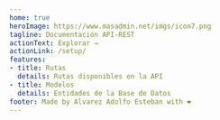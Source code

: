 ```yaml
---
home: true
heroImage: https://www.masadmin.net/imgs/icon7.png
tagline: Documentación API-REST
actionText: Explorar →
actionLink: /setup/
features:
- title: Rutas
  details: Rutas disponibles en la API
- title: Modelos
  details: Entidades de la Base de Datos
footer: Made by Alvarez Adolfo Esteban with ❤️
---
```

